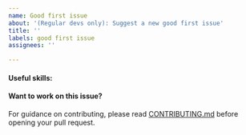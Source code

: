 ```yaml
---
name: Good first issue
about: '(Regular devs only): Suggest a new good first issue'
title: ''
labels: good first issue
assignees: ''

---
```


<!-- A good first issue is an uncontroversial issue, that has a relatively unique and obvious solution -->

<!-- Motivate the issue and explain the solution briefly -->

#### Useful skills:

<!-- (For example, “C++11 std::thread”, “Qt5 GUI and async GUI design” or “basic understanding of Syscoin mining and the Syscoin Core RPC interface”.) -->

#### Want to work on this issue?

For guidance on contributing, please read [CONTRIBUTING.md](https://github.com/syscoin/syscoin/blob/master/CONTRIBUTING.md) before opening your pull request.
